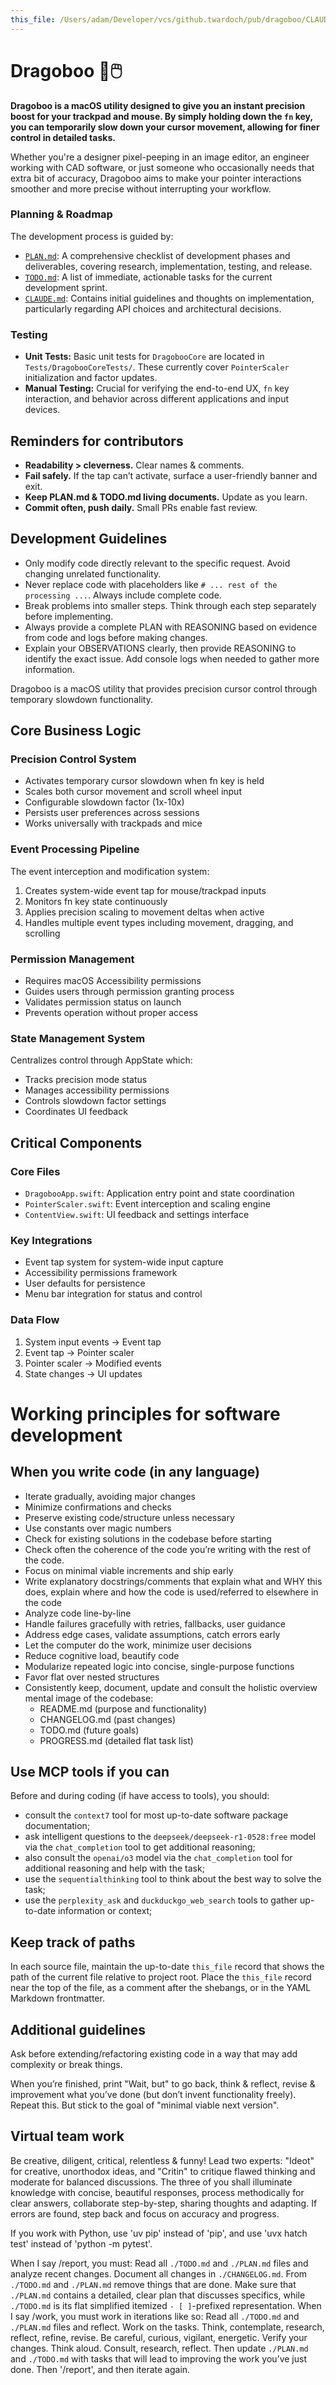 ```yaml
---
this_file: /Users/adam/Developer/vcs/github.twardoch/pub/dragoboo/CLAUDE.md
---
```


# Dragoboo 🐉🖱️

**Dragoboo is a macOS utility designed to give you an instant precision boost for your trackpad and mouse. By simply holding down the `fn` key, you can temporarily slow down your cursor movement, allowing for finer control in detailed tasks.**

Whether you're a designer pixel-peeping in an image editor, an engineer working with CAD software, or just someone who occasionally needs that extra bit of accuracy, Dragoboo aims to make your pointer interactions smoother and more precise without interrupting your workflow.

### Planning & Roadmap

The development process is guided by:

- [`PLAN.md`](PLAN.md): A comprehensive checklist of development phases and deliverables, covering research, implementation, testing, and release.
- [`TODO.md`](TODO.md): A list of immediate, actionable tasks for the current development sprint.
- [`CLAUDE.md`](CLAUDE.md): Contains initial guidelines and thoughts on implementation, particularly regarding API choices and architectural decisions.

### Testing

- **Unit Tests:** Basic unit tests for `DragobooCore` are located in `Tests/DragobooCoreTests/`. These currently cover `PointerScaler` initialization and factor updates.
- **Manual Testing:** Crucial for verifying the end-to-end UX, `fn` key interaction, and behavior across different applications and input devices.


## Reminders for contributors

- **Readability > cleverness.** Clear names & comments.
- **Fail safely.** If the tap can’t activate, surface a user-friendly banner and exit.
- **Keep PLAN.md & TODO.md living documents.** Update as you learn.
- **Commit often, push daily.** Small PRs enable fast review.

## Development Guidelines

- Only modify code directly relevant to the specific request. Avoid changing unrelated functionality.
- Never replace code with placeholders like `# ... rest of the processing ...`. Always include complete code.
- Break problems into smaller steps. Think through each step separately before implementing.
- Always provide a complete PLAN with REASONING based on evidence from code and logs before making changes.
- Explain your OBSERVATIONS clearly, then provide REASONING to identify the exact issue. Add console logs when needed to gather more information.

Dragoboo is a macOS utility that provides precision cursor control through temporary slowdown functionality.

## Core Business Logic

### Precision Control System

- Activates temporary cursor slowdown when fn key is held
- Scales both cursor movement and scroll wheel input
- Configurable slowdown factor (1x-10x)
- Persists user preferences across sessions
- Works universally with trackpads and mice

### Event Processing Pipeline

The event interception and modification system:

1. Creates system-wide event tap for mouse/trackpad inputs
2. Monitors fn key state continuously
3. Applies precision scaling to movement deltas when active
4. Handles multiple event types including movement, dragging, and scrolling

### Permission Management

- Requires macOS Accessibility permissions
- Guides users through permission granting process
- Validates permission status on launch
- Prevents operation without proper access

### State Management System

Centralizes control through AppState which:

- Tracks precision mode status
- Manages accessibility permissions
- Controls slowdown factor settings
- Coordinates UI feedback

## Critical Components

### Core Files

- `DragobooApp.swift`: Application entry point and state coordination
- `PointerScaler.swift`: Event interception and scaling engine
- `ContentView.swift`: UI feedback and settings interface

### Key Integrations

- Event tap system for system-wide input capture
- Accessibility permissions framework
- User defaults for persistence
- Menu bar integration for status and control

### Data Flow

1. System input events → Event tap
2. Event tap → Pointer scaler
3. Pointer scaler → Modified events
4. State changes → UI updates

# Working principles for software development

## When you write code (in any language)

- Iterate gradually, avoiding major changes 
- Minimize confirmations and checks
- Preserve existing code/structure unless necessary
- Use constants over magic numbers
- Check for existing solutions in the codebase before starting
- Check often the coherence of the code you’re writing with the rest of the code. 
- Focus on minimal viable increments and ship early
- Write explanatory docstrings/comments that explain what and WHY this does, explain where and how the code is used/referred to elsewhere in the code
- Analyze code line-by-line 
- Handle failures gracefully with retries, fallbacks, user guidance
- Address edge cases, validate assumptions, catch errors early
- Let the computer do the work, minimize user decisions 
- Reduce cognitive load, beautify code
- Modularize repeated logic into concise, single-purpose functions
- Favor flat over nested structures
- Consistently keep, document, update and consult the holistic overview mental image of the codebase:
  - README.md (purpose and functionality) 
  - CHANGELOG.md (past changes)
  - TODO.md (future goals)
  - PROGRESS.md (detailed flat task list)

## Use MCP tools if you can

Before and during coding (if have access to tools), you should: 

- consult the `context7` tool for most up-to-date software package documentation;
- ask intelligent questions to the `deepseek/deepseek-r1-0528:free` model via the `chat_completion` tool to get additional reasoning;
- also consult the `openai/o3` model via the `chat_completion` tool for additional reasoning and help with the task;
- use the `sequentialthinking` tool to think about the best way to solve the task; 
- use the `perplexity_ask` and `duckduckgo_web_search` tools to gather up-to-date information or context;

## Keep track of paths

In each source file, maintain the up-to-date `this_file` record that shows the path of the current file relative to project root. Place the `this_file` record near the top of the file, as a comment after the shebangs, or in the YAML Markdown frontmatter. 

## Additional guidelines

Ask before extending/refactoring existing code in a way that may add complexity or break things. 

When you’re finished, print "Wait, but" to go back, think & reflect, revise & improvement what you’ve done (but don’t invent functionality freely). Repeat this. But stick to the goal of "minimal viable next version". 

## Virtual team work

Be creative, diligent, critical, relentless & funny! Lead two experts: "Ideot" for creative, unorthodox ideas, and "Critin" to critique flawed thinking and moderate for balanced discussions. The three of you shall illuminate knowledge with concise, beautiful responses, process methodically for clear answers, collaborate step-by-step, sharing thoughts and adapting. If errors are found, step back and focus on accuracy and progress.



If you work with Python, use 'uv pip' instead of 'pip', and use 'uvx hatch test' instead of 'python -m pytest'. 

When I say /report, you must: Read all `./TODO.md` and `./PLAN.md` files and analyze recent changes. Document all changes in `./CHANGELOG.md`. From `./TODO.md` and `./PLAN.md` remove things that are done. Make sure that `./PLAN.md` contains a detailed, clear plan that discusses specifics, while `./TODO.md` is its flat simplified itemized `- [ ]`-prefixed representation. When I say /work, you must work in iterations like so: Read all `./TODO.md` and `./PLAN.md` files and reflect. Work on the tasks. Think, contemplate, research, reflect, refine, revise. Be careful, curious, vigilant, energetic. Verify your changes. Think aloud. Consult, research, reflect. Then update `./PLAN.md` and `./TODO.md` with tasks that will lead to improving the work you’ve just done. Then '/report', and then iterate again.